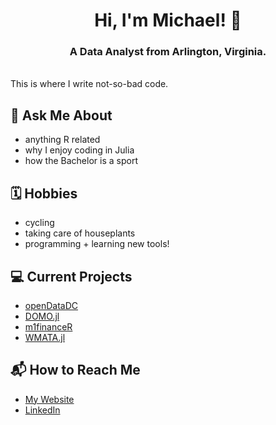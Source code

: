 <h1 align = "center"> Hi, I'm Michael! 👋 </h1>
<h3 align="center">A Data Analyst from Arlington, Virginia.</h3>
<br>
This is where I write not-so-bad code. 

## 💬 Ask Me About
- anything R related 
- why I enjoy coding in Julia
- how the Bachelor is a sport

## 🗓 Hobbies
- cycling 
- taking care of houseplants
- programming + learning new tools!
  
## 💻 Current Projects
- [openDataDC](https://github.com/mistermichaelll/openDataDC)
- [DOMO.jl](https://github.com/mistermichaelll/DOMO.jl)
- [m1financeR](https://github.com/mistermichaelll/m1financeR)
- [WMATA.jl](https://github.com/mistermichaelll/WMATA.jl)

## 📬 How to Reach Me
- [My Website](https://michaelkjohnson.info/)
- [LinkedIn](https://www.linkedin.com/in/michaeljohnson97/)

<!---
mistermichaelll/mistermichaelll is a ✨ special ✨ repository because its `README.md` (this file) appears on your GitHub profile.
You can click the Preview link to take a look at your changes.
--->
